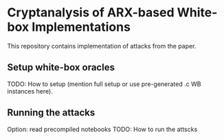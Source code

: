 # Cryptanalysis of ARX-based White-box Implementations

This repository contains implementation of attacks from the paper.

## Setup white-box oracles
TODO: How to setup (mention full setup or use pre-generated .c WB instances here).

## Running the attacks
Option: read precompiled notebooks
TODO: How to run the attscks
